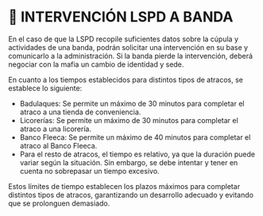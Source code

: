 # 🤩 INTERVENCIÓN LSPD A BANDA

En el caso de que la LSPD recopile suficientes datos sobre la cúpula y actividades de una banda, podrán solicitar una intervención en su base y comunicarlo a la administración. Si la banda pierde la intervención, deberá negociar con la mafia un cambio de identidad y sede.

En cuanto a los tiempos establecidos para distintos tipos de atracos, se establece lo siguiente:

* Badulaques: Se permite un máximo de 30 minutos para completar el atraco a una tienda de conveniencia.
* Licorerías: Se permite un máximo de 30 minutos para completar el atraco a una licorería.
* Banco Fleeca: Se permite un máximo de 40 minutos para completar el atraco al Banco Fleeca.
* Para el resto de atracos, el tiempo es relativo, ya que la duración puede variar según la situación. Sin embargo, se debe intentar y tener en cuenta no sobrepasar un tiempo excesivo.

Estos límites de tiempo establecen los plazos máximos para completar distintos tipos de atracos, garantizando un desarrollo adecuado y evitando que se prolonguen demasiado.
